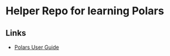 # Helper Repo for learning Polars

## Links
* [Polars User Guide](https://pola-rs.github.io/polars-book/user-guide/)